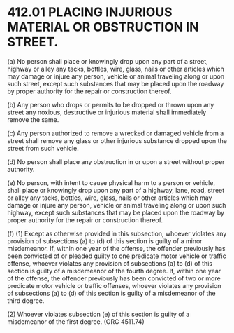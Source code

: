 412.01 PLACING INJURIOUS MATERIAL OR OBSTRUCTION IN STREET.
===========================================================

​(a) No person shall place or knowingly drop upon any part of a street,
highway or alley any tacks, bottles, wire, glass, nails or other
articles which may damage or injure any person, vehicle or animal
traveling along or upon such street, except such substances that may be
placed upon the roadway by proper authority for the repair or
construction thereof.

​(b) Any person who drops or permits to be dropped or thrown upon any
street any noxious, destructive or injurious material shall immediately
remove the same.

​(c) Any person authorized to remove a wrecked or damaged vehicle from a
street shall remove any glass or other injurious substance dropped upon
the street from such vehicle.

​(d) No person shall place any obstruction in or upon a street without
proper authority.

​(e) No person, with intent to cause physical harm to a person or
vehicle, shall place or knowingly drop upon any part of a highway, lane,
road, street or alley any tacks, bottles, wire, glass, nails or other
articles which may damage or injure any person, vehicle or animal
traveling along or upon such highway, except such substances that may be
placed upon the roadway by proper authority for the repair or
construction thereof.

​(f) (1) Except as otherwise provided in this subsection, whoever
violates any provision of subsections (a) to (d) of this section is
guilty of a minor misdemeanor. If, within one year of the offense, the
offender previously has been convicted of or pleaded guilty to one
predicate motor vehicle or traffic offense, whoever violates any
provision of subsections (a) to (d) of this section is guilty of a
misdemeanor of the fourth degree. If, within one year of the offense,
the offender previously has been convicted of two or more predicate
motor vehicle or traffic offenses, whoever violates any provision of
subsections (a) to (d) of this section is guilty of a misdemeanor of the
third degree.

​(2) Whoever violates subsection (e) of this section is guilty of a
misdemeanor of the first degree. (ORC 4511.74)
